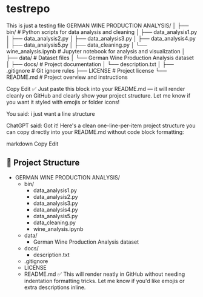 # testrepo
This is just a testing file
GERMAN WINE PRODUCTION ANALYSIS/
│
├── bin/ # Python scripts for data analysis and cleaning
│ ├── data_analysis1.py
│ ├── data_analysis2.py
│ ├── data_analysis3.py
│ ├── data_analysis4.py
│ ├── data_analysis5.py
│ ├── data_cleaning.py
│ └── wine_analysis.ipynb # Jupyter notebook for analysis and visualization
│
├── data/ # Dataset files
│ └── German Wine Production Analysis dataset
│
├── docs/ # Project documentation
│ └── description.txt
│
├── .gitignore # Git ignore rules
├── LICENSE # Project license
└── README.md # Project overview and instructions

Copy
Edit
✅ Just paste this block into your README.md — it will render cleanly on GitHub and clearly show your project structure. Let me know if you want it styled with emojis or folder icons!








You said:
i just want a line structure


ChatGPT said:
Got it! Here's a clean one-line-per-item project structure you can copy directly into your README.md without code block formatting:

markdown
Copy
Edit
## 📁 Project Structure

- GERMAN WINE PRODUCTION ANALYSIS/
  - bin/
    - data_analysis1.py
    - data_analysis2.py
    - data_analysis3.py
    - data_analysis4.py
    - data_analysis5.py
    - data_cleaning.py
    - wine_analysis.ipynb
  - data/
    - German Wine Production Analysis dataset
  - docs/
    - description.txt
  - .gitignore
  - LICENSE
  - README.md
✅ This will render neatly in GitHub without needing indentation formatting tricks. Let me know if you'd like emojis or extra descriptions inline.









